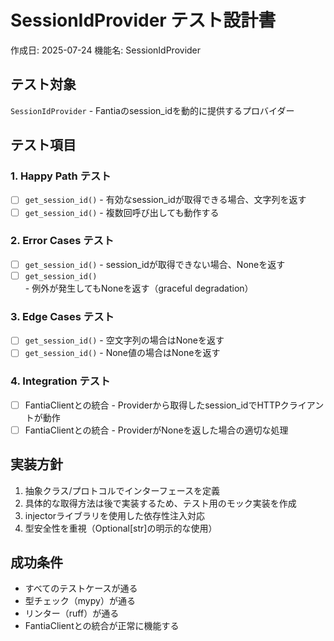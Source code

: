 # SessionIdProvider テスト設計書

作成日: 2025-07-24
機能名: SessionIdProvider

## テスト対象

`SessionIdProvider` - Fantiaのsession_idを動的に提供するプロバイダー

## テスト項目

### 1. Happy Path テスト

- [ ] `get_session_id()` - 有効なsession_idが取得できる場合、文字列を返す
- [ ] `get_session_id()` - 複数回呼び出しても動作する

### 2. Error Cases テスト

- [ ] `get_session_id()` - session_idが取得できない場合、Noneを返す
- [ ] `get_session_id()` - 例外が発生してもNoneを返す（graceful degradation）

### 3. Edge Cases テスト

- [ ] `get_session_id()` - 空文字列の場合はNoneを返す
- [ ] `get_session_id()` - None値の場合はNoneを返す

### 4. Integration テスト

- [ ] FantiaClientとの統合 - Providerから取得したsession_idでHTTPクライアントが動作
- [ ] FantiaClientとの統合 - ProviderがNoneを返した場合の適切な処理

## 実装方針

1. 抽象クラス/プロトコルでインターフェースを定義
2. 具体的な取得方法は後で実装するため、テスト用のモック実装を作成
3. injectorライブラリを使用した依存性注入対応
4. 型安全性を重視（Optional[str]の明示的な使用）

## 成功条件

- すべてのテストケースが通る
- 型チェック（mypy）が通る
- リンター（ruff）が通る
- FantiaClientとの統合が正常に機能する
